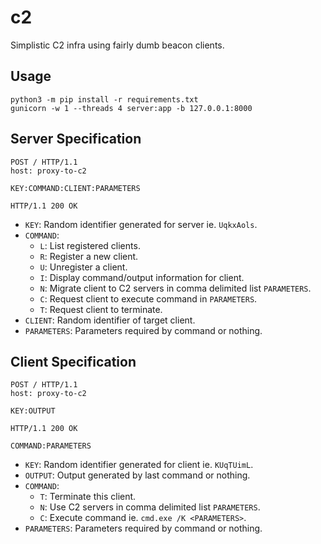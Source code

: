 # c2

Simplistic C2 infra using fairly dumb beacon clients. 

## Usage

```
python3 -m pip install -r requirements.txt
gunicorn -w 1 --threads 4 server:app -b 127.0.0.1:8000
```

## Server Specification

```
POST / HTTP/1.1
host: proxy-to-c2

KEY:COMMAND:CLIENT:PARAMETERS

HTTP/1.1 200 OK
```

- `KEY`: Random identifier generated for server ie. `UqkxAols`.
- `COMMAND`:
    - `L`: List registered clients.
    - `R`: Register a new client.
    - `U`: Unregister a client.
    - `I`: Display command/output information for client.
    - `N`: Migrate client to C2 servers in comma delimited list `PARAMETERS`.
    - `C`: Request client to execute command in `PARAMETERS`.
    - `T`: Request client to terminate.
- `CLIENT`: Random identifier of target client.
- `PARAMETERS`: Parameters required by command or nothing.

## Client Specification

```
POST / HTTP/1.1
host: proxy-to-c2

KEY:OUTPUT

HTTP/1.1 200 OK

COMMAND:PARAMETERS
```

- `KEY`: Random identifier generated for client ie. `KUqTUimL`.
- `OUTPUT`: Output generated by last command or nothing.
- `COMMAND`:
    - `T`: Terminate this client.
    - `N`: Use C2 servers in comma delimited list `PARAMETERS`.
    - `C`: Execute command ie. `cmd.exe /K <PARAMETERS>`.
- `PARAMETERS`: Parameters required by command or nothing.
